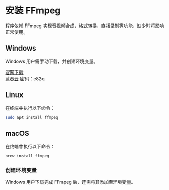 # 安装 FFmpeg
程序依赖 FFmpeg 实现音视频合成，格式转换，直播录制等功能，缺少时将影响正常使用。

## Windows 
Windows 用户需手动下载，并创建环境变量。  

[官网下载](https://ffmpeg.org/)  
[蓝奏云](https://wwx.lanzout.com/iW4GP2azpdzg) 密码：e82q  

## Linux
在终端中执行以下命令：
```bash
sudo apt install ffmpeg
```

## macOS
在终端中执行以下命令：
```bash
brew install ffmpeg
```

### 创建环境变量
Windows 用户下载完成 FFmpeg 后，还需将其添加至环境变量。
